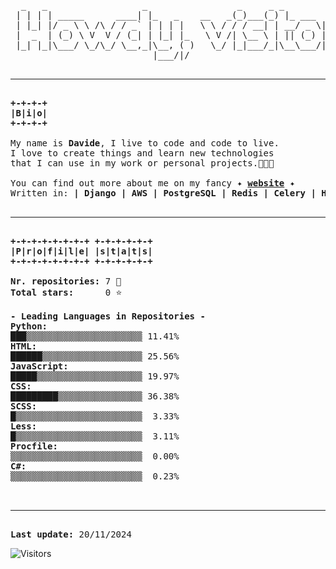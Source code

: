 <pre>
  _   _                  _                 _     _ _             _  
 | | | | _____      ____| |_   _    __   _(_)___(_) |_ ___  _ __| |
 | |_| |/ _ \ \ /\ / / _` | | | |   \ \ / / / __| | __/ _ \| '__| |
 |  _  | (_) \ V  V / (_| | |_| |_   \ V /| \__ \ | || (_) | |  |_| 
 |_| |_|\___/ \_/\_/ \__,_|\__, ( )   \_/ |_|___/_|\__\___/|_|  (_) 
                           |___/|/                                  

<hr>
<div style="font-weight: bold;">+-+-+-+
|B|i|o|
+-+-+-+</div>
My name is <span style="font-weight: bold;">Davide</span>, I live to code and code to live.
I love to create things and learn new technologies
that I can use in my work or personal projects.👨🏼‍💻

You can find out more about me on my fancy ✦ <a href="https://www.piazzadav.com" style="font-weight: bold;">website</a> ✦
Written in: <span style="font-weight: bold;">| Django | AWS | PostgreSQL | Redis | Celery | HTML | CSS | JS | Bootstrap |</span>

<hr>
<div style="font-weight: bold;">+-+-+-+-+-+-+-+ +-+-+-+-+-+
|P|r|o|f|i|l|e| |s|t|a|t|s|
+-+-+-+-+-+-+-+ +-+-+-+-+-+</div>
<span style="font-weight: bold;">Nr. repositories:</span> 7 🔏
<span style="font-weight: bold;">Total stars:</span>      0 ⭐️

<span style="font-weight: bold;">- Leading Languages in Repositories -</span>
<span style="font-weight: bold;">Python:</span>
███▒▒▒▒▒▒▒▒▒▒▒▒▒▒▒▒▒▒▒▒▒▒ 11.41%
<span style="font-weight: bold;">HTML:</span>
██████▒▒▒▒▒▒▒▒▒▒▒▒▒▒▒▒▒▒▒ 25.56%
<span style="font-weight: bold;">JavaScript:</span>
█████▒▒▒▒▒▒▒▒▒▒▒▒▒▒▒▒▒▒▒▒ 19.97%
<span style="font-weight: bold;">CSS:</span>
█████████▒▒▒▒▒▒▒▒▒▒▒▒▒▒▒▒ 36.38%
<span style="font-weight: bold;">SCSS:</span>
█▒▒▒▒▒▒▒▒▒▒▒▒▒▒▒▒▒▒▒▒▒▒▒▒  3.33%
<span style="font-weight: bold;">Less:</span>
█▒▒▒▒▒▒▒▒▒▒▒▒▒▒▒▒▒▒▒▒▒▒▒▒  3.11%
<span style="font-weight: bold;">Procfile:</span>
▒▒▒▒▒▒▒▒▒▒▒▒▒▒▒▒▒▒▒▒▒▒▒▒▒  0.00%
<span style="font-weight: bold;">C#:</span>
▒▒▒▒▒▒▒▒▒▒▒▒▒▒▒▒▒▒▒▒▒▒▒▒▒  0.23%


<hr>
<span style="font-weight: bold;">Last update:</span> 20/11/2024
</pre>

![Visitors](https://api.visitorbadge.io/api/visitors?path=PiazzaDav%2Fgithub-visitors-badge&countColor=%2337d67a)


